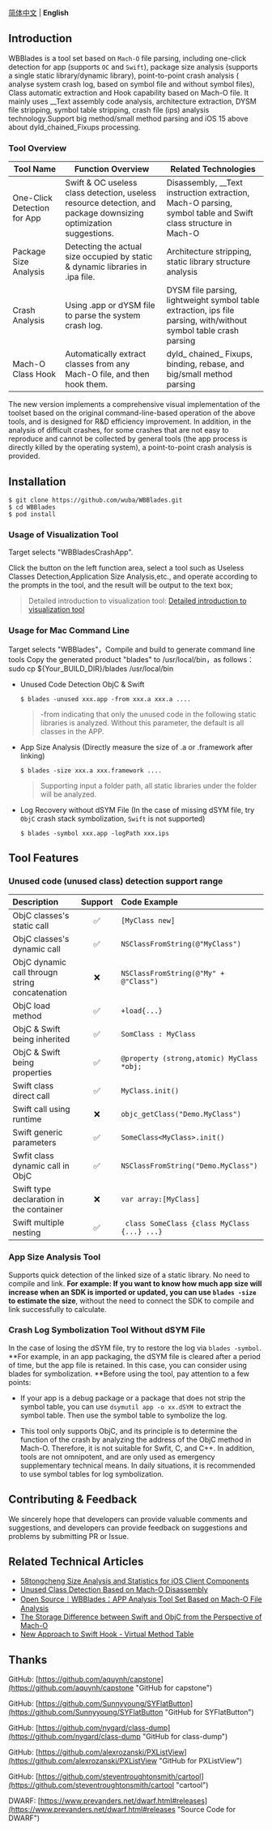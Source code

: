
[简体中文](./README-CN.md) | **English**

## Introduction

WBBlades is a tool set based on `Mach-O` file parsing, including one-click detection for app  (supports `OC` and `Swift`), package size analysis (supports a single static library/dynamic library), point-to-point crash analysis ( analyse system crash log, based on symbol file and without symbol files),  Class automatic extraction and Hook capability based on Mach-O file. It mainly uses __Text assembly code analysis, architecture extraction, DYSM file stripping, symbol table stripping, crash file (ips) analysis technology.Support big method/small method parsing and iOS 15 above about dyld_chained_Fixups processing.

### Tool Overview

| Tool Name                   | Function Overview                                            | Related Technologies                                         |
| --------------------------- | ------------------------------------------------------------ | ------------------------------------------------------------ |
| One-Click Detection for App | Swift & OC useless class detection, useless resource detection, and package downsizing optimization suggestions. | Disassembly, __Text instruction extraction, Mach-O parsing, symbol table and Swift class structure in Mach-O |
| Package Size Analysis       | Detecting the actual size occupied by static & dynamic libraries in .ipa file. | Architecture stripping, static library structure analysis    |
| Crash Analysis              | Using .app or dYSM file to parse the system crash log.       | DYSM file parsing, lightweight symbol table extraction, ips file parsing, with/without symbol table crash parsing |
| Mach-O Class Hook           | Automatically extract classes from any Mach-O file, and then hook them. | dyld_ chained_ Fixups, binding, rebase, and big/small method parsing |

The new version  implements a comprehensive visual implementation of the toolset based on the original command-line-based operation of the above tools, and is designed for R&D efficiency improvement. In addition, in the analysis of difficult crashes, for some crashes that are not easy to reproduce and cannot be collected by general tools (the app process is directly killed by the operating system), a point-to-point crash analysis is provided.

## Installation

```
$ git clone https://github.com/wuba/WBBlades.git
$ cd WBBlades
$ pod install
```

### Usage of Visualization Tool
Target selects "WBBladesCrashApp".

Click the button on the left function area, select a tool such as Useless Classes Detection,Application Size Analysis,etc., and operate according to the prompts in the tool, and the result will be output to the text box;

> Detailed introduction to visualization tool: [Detailed introduction to visualization tool](https://juejin.cn/post/7176441132447399993?_blank)
### Usage for Mac Command Line
Target selects "WBBlades"，Compile and build to generate command line tools
Copy the generated product "blades" to /usr/local/bin，as follows：
sudo cp ${Your_BUILD_DIR}/blades /usr/local/bin


- Unused Code Detection ObjC & Swift

   `$ blades -unused xxx.app -from xxx.a xxx.a ....`
   
	> -from indicating that only the unused code in the following static libraries is analyzed. Without this parameter, the default is all classes in the APP.
   
- App Size Analysis (Directly measure the size of .a or .framework after linking)

  `$ blades -size xxx.a xxx.framework ....`
  
  > Supporting input a folder path, all static libraries under the folder will be analyzed.
  
- Log Recovery without dSYM File (In the case of missing dSYM file, try `ObjC` crash stack symbolization, `Swift` is not supported)

  `$ blades -symbol xxx.app -logPath xxx.ips`

## Tool Features

### Unused code (unused class) detection support range

| Description                     | Support | Code Example                                     |
| :----------------------- | :----------: | :------------------------------------------- |
| ObjC classes's static call       |      ✅       | `[MyClass new]`                              |
| ObjC classes's dynamic call           |      ✅       | `NSClassFromString(@"MyClass")`              |
| ObjC dynamic call througn string concatenation    |      ❌       | `NSClassFromString(@"My" + @"Class")`        |
| ObjC load method         |      ✅       | `+load{...} `                                |
| ObjC & Swift being inherited       |      ✅       | `SomClass : MyClass`                         |
| ObjC & Swift being properties      |      ✅       | `@property (strong,atomic) MyClass *obj;`    |
| Swift class direct call         |      ✅       | `MyClass.init()`                             |
| Swift call using runtime    |      ❌       | `objc_getClass("Demo.MyClass")`              |
| Swift generic parameters           |      ✅       | `SomeClass<MyClass>.init()`                  |
| Swfit class dynamic call in ObjC   |      ✅       | `NSClassFromString("Demo.MyClass")`          |
| Swift type declaration in the container |      ❌       | `var array:[MyClass]`                        |
| Swift multiple nesting           |      ✅       | ` class SomeClass {class MyClass {...} ...}` |

### App Size Analysis Tool

Supports quick detection of the linked size of a static library. No need to compile and link. **For example: If you want to know how much app size will increase when an SDK is imported or updated, you can use `blades -size` to estimate the size**, without the need to connect the SDK to compile and link successfully to calculate.

### Crash Log Symbolization Tool Without dSYM File

In the case of losing the dSYM file, try to restore the log via `blades -symbol`. **For example, in an app packaging, the dSYM file is cleared after a period of time, but the app file is retained. In this case, you can consider using blades for symbolization. **Before using the tool, pay attention to a few points:

- If your app is a debug package or a package that does not strip the symbol table, you can use `dsymutil app -o xx.dSYM `to extract the symbol table. Then use the symbol table to symbolize the log.

- This tool only supports ObjC, and its principle is to determine the function of the crash by analyzing the address of the ObjC method in Mach-O. Therefore, it is not suitable for Swfit, C, and C++. In addition, tools are not omnipotent, and are only used as emergency supplementary technical means. In daily situations, it is recommended to use symbol tables for log symbolization.


## Contributing & Feedback

We sincerely hope that developers can provide valuable comments and suggestions, and developers can provide feedback on suggestions and problems by submitting PR or Issue.

## Related Technical Articles

- [58tongcheng Size Analysis and Statistics for iOS Client Components](https://blog.csdn.net/csdnnews/article/details/100354658/)
- [Unused Class Detection Based on Mach-O Disassembly](https://www.jianshu.com/p/c41ad330e81c)
- [Open Source｜WBBlades：APP Analysis Tool Set Based on Mach-O File Analysis](https://mp.weixin.qq.com/s/HWJArO5y9G20jb2pqaAQWQ)
- [The Storage Difference between Swift and ObjC from the Perspective of Mach-O](https://www.jianshu.com/p/ef0ff6ee6bc6)
- [New Approach to Swift Hook - Virtual Method Table](https://mp.weixin.qq.com/s/mjwOVdPZUlEMgLUNdT6o9g)

## Thanks

GitHub: [https://github.com/aquynh/capstone](https://github.com/aquynh/capstone "GitHub for capstone")

GitHub: [https://github.com/Sunnyyoung/SYFlatButton](https://github.com/Sunnyyoung/SYFlatButton "GitHub for SYFlatButton") 

GitHub: [https://github.com/nygard/class-dump](https://github.com/nygard/class-dump "GitHub for class-dump")

GitHub: [https://github.com/alexrozanski/PXListView](https://github.com/alexrozanski/PXListView "GitHub for PXListView")

GitHub: [https://github.com/steventroughtonsmith/cartool](https://github.com/steventroughtonsmith/cartool "cartool")

DWARF: [https://www.prevanders.net/dwarf.html#releases](https://www.prevanders.net/dwarf.html#releases "Source Code for DWARF") 

